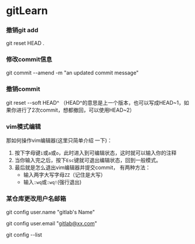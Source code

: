 # gitLearn
### 撤销git add

git reset HEAD .

### 修改commit信息

git commit --amend -m "an updated commit message"

### 撤销commit

git reset --soft HEAD^   （HEAD^的意思是上一个版本，也可以写成HEAD~1，如果你进行了2次commit，想都撤回，可以使用HEAD~2）

### vim模式编辑 

那如何操作vim编辑器(这里只简单介绍 一下)：

1. 按下字母键`i`或`a`或`o`，此时进入到可编辑状态，这时就可以输入你的注释
2. 当你输入完之后，按下`Esc`键就可退出编辑状态，回到一般模式。
3. 最后就是怎么退出vim编辑器并提交commit， 有两种方法：
   - 输入两字大写字母`ZZ`（记住是大写）
   - 输入`:wq`或`:wq!`(强行退出)

### 某仓库更改用户名邮箱

git config user.name "gitlab's Name"

git config user.email "gitlab@xx.com"

git config --list


